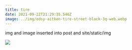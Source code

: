```yaml
---
title: tire
date: 2021-09-22T21:29:35.546Z
image: ../img/odsy-aitken-tire-street-black-3q-web.webp
---
```

img and image inserted into post and site/static/img

![](../img/odsy-aitken-tire-street-black-3q-web.webp)